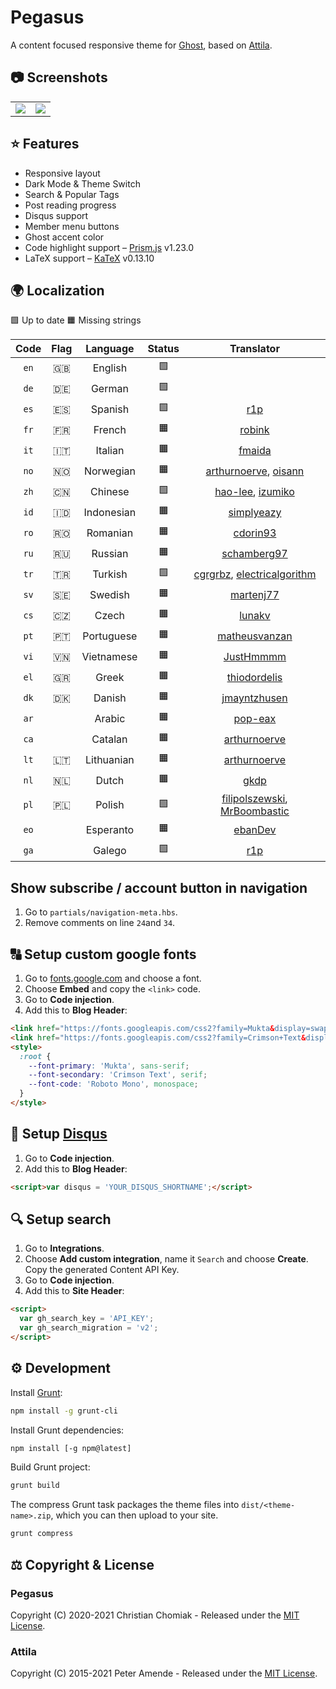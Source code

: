 # Pegasus

A content focused responsive theme for [Ghost](https://github.com/tryghost/ghost/), based on [Attila](https://github.com/zutrinken/attila).

## 📷 Screenshots

<table>
<tr>
<td valign="top">
<img src="https://raw.githubusercontent.com/christianchomiak/pegasus/master/src/screenshot-desktop.jpg" />
</td>
<td valign="top">
<img src="https://raw.githubusercontent.com/christianchomiak/pegasus/master/src/screenshot-mobile.jpg" />
</td>
</tr>
</table>

## ⭐️ Features

* Responsive layout
* Dark Mode & Theme Switch
* Search & Popular Tags
* Post reading progress
* Disqus support
* Member menu buttons
* Ghost accent color
* Code highlight support – [Prism.js](https://prismjs.com/) v1.23.0
* LaTeX support – [KaTeX](https://katex.org/) v0.13.10

## 🌍 Localization

🟩 Up to date  🟧 Missing strings

| Code | Flag | Language | Status | Translator |
| :--: | :--: | :------: | :----: | :--------: |
| `en` | 🇬🇧 | English | 🟩 | |
| `de` | 🇩🇪 | German | 🟩 | |
| `es` | 🇪🇸 | Spanish | 🟩 | [r1p](https://github.com/r1p) |
| `fr` | 🇫🇷 | French | 🟧 | [robink](https://github.com/robink) |
| `it` | 🇮🇹 | Italian | 🟧 | [fmaida](https://github.com/fmaida) |
| `no` | 🇳🇴 | Norwegian | 🟧 | [arthurnoerve](https://github.com/arthurnoerve), [oisann](https://github.com/oisann) |
| `zh` | 🇨🇳 | Chinese | 🟩 | [hao-lee](https://github.com/hao-lee), [izumiko](https://github.com/izumiko) |
| `id` | 🇮🇩 | Indonesian | 🟧 | [simplyeazy](https://github.com/simplyeazy) |
| `ro` | 🇷🇴 | Romanian | 🟧 | [cdorin93](https://github.com/cdorin93) |
| `ru` | 🇷🇺 | Russian | 🟧 | [schamberg97](https://github.com/schamberg97) |
| `tr` | 🇹🇷 | Turkish | 🟩 | [cgrgrbz](https://github.com/cgrgrbz), [electricalgorithm](https://github.com/electricalgorithm) |
| `sv` | 🇸🇪 | Swedish | 🟧 | [martenj77](https://github.com/martenj77) |
| `cs` | 🇨🇿 | Czech | 🟧 | [lunakv](https://github.com/lunakv) |
| `pt` | 🇵🇹 | Portuguese | 🟧 | [matheusvanzan](https://github.com/matheusvanzan) |
| `vi` | 🇻🇳 | Vietnamese | 🟧 | [JustHmmmm](https://github.com/justhmmmm) |
| `el` | 🇬🇷 | Greek | 🟧 | [thiodordelis](https://github.com/thiodordelis) |
| `dk` | 🇩🇰 | Danish | 🟧 | [jmayntzhusen](https://github.com/jmayntzhusen) |
| `ar` | | Arabic | 🟧 | [pop-eax](https://github.com/pop-eax) |
| `ca` | | Catalan | 🟧 | [arthurnoerve](https://github.com/arthurnoerve) |
| `lt` | 🇱🇹 | Lithuanian | 🟧 | [arthurnoerve](https://github.com/arthurnoerve) |
| `nl` | 🇳🇱 | Dutch | 🟧 | [gkdp](https://github.com/gkdp) |
| `pl` | 🇵🇱 | Polish | 🟩 | [filipolszewski](https://github.com/filipolszewski), [MrBoombastic](https://github.com/mrboombastic) |
| `eo` | | Esperanto | 🟧 | [ebanDev](https://github.com/ebanDev) |
| `ga` | | Galego | 🟩 | [r1p](https://github.com/r1p) |

## Show subscribe / account button in navigation

1. Go to `partials/navigation-meta.hbs`.
2. Remove comments on line `24`and `34`.

## 🔠 Setup custom google fonts

1. Go to [fonts.google.com](https://fonts.google.com/) and choose a font.
2. Choose __Embed__ and copy the `<link>` code.
3. Go to __Code injection__.  
4. Add this to __Blog Header__:  
````html
<link href="https://fonts.googleapis.com/css2?family=Mukta&display=swap" rel="stylesheet">
<link href="https://fonts.googleapis.com/css2?family=Crimson+Text&display=swap" rel="stylesheet">
<style>
  :root {
    --font-primary: 'Mukta', sans-serif;
    --font-secondary: 'Crimson Text', serif;
    --font-code: 'Roboto Mono', monospace;
  }
</style>
````

## 💬 Setup [Disqus](https://disqus.com/)

1. Go to __Code injection__.
2. Add this to __Blog Header__:
````html
<script>var disqus = 'YOUR_DISQUS_SHORTNAME';</script>
````

## 🔍 Setup search

1. Go to __Integrations__.  
2. Choose __Add custom integration__, name it `Search` and choose __Create__. Copy the generated Content API Key.  
3. Go to __Code injection__.  
4. Add this to __Site Header__:  
````html
<script>
  var gh_search_key = 'API_KEY';
  var gh_search_migration = 'v2';
</script>
````
## ⚙️ Development

Install [Grunt](https://gruntjs.com/getting-started/):
````bash
npm install -g grunt-cli
````
Install Grunt dependencies:
````bash
npm install [-g npm@latest]
````
Build Grunt project:
````bash
grunt build
````
The compress Grunt task packages the theme files into `dist/<theme-name>.zip`, which you can then upload to your site.
````bash
grunt compress
````
## ⚖️ Copyright & License

### Pegasus
Copyright (C) 2020-2021 Christian Chomiak - Released under the [MIT License](https://github.com/christianchomiak/pegasus/blob/master/LICENSE).

### Attila
Copyright (C) 2015-2021 Peter Amende - Released under the [MIT License](https://github.com/zutrinken/attila/blob/master/LICENSE).
